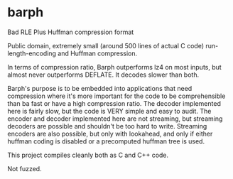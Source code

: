 # barph

Bad RLE Plus Huffman compression format

Public domain, extremely small (around 500 lines of actual C code) run-length-encoding and Huffman compression.

In terms of compression ratio, Barph outperforms lz4 on most inputs, but almost never outperforms DEFLATE. It decodes slower than both.

Barph's purpose is to be embedded into applications that need compression where it's more important for the code to be comprehensible than ba fast or have a high compression ratio. The decoder implemented here is fairly slow, but the code is VERY simple and easy to audit. The encoder and decoder implemented here are not streaming, but streaming decoders are possible and shouldn't be too hard to write. Streaming encoders are also possible, but only with lookahead, and only if either huffman coding is disabled or a precomputed huffman tree is used.

This project compiles cleanly both as C and C++ code.

Not fuzzed.
